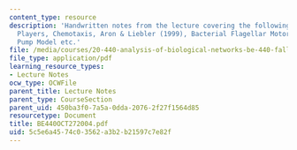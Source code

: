 ```yaml
---
content_type: resource
description: 'Handwritten notes from the lecture covering the following topics: The
  Players, Chemotaxis, Aron & Liebler (1999), Bacterial Flagellar Motor, and Second
  Pump Model etc.'
file: /media/courses/20-440-analysis-of-biological-networks-be-440-fall-2004/5c5e6a4574c03562a3b2b21597c7e82f_BE440OCT272004.pdf
file_type: application/pdf
learning_resource_types:
- Lecture Notes
ocw_type: OCWFile
parent_title: Lecture Notes
parent_type: CourseSection
parent_uid: 450ba3f0-7a5a-0dda-2076-2f27f1564d85
resourcetype: Document
title: BE440OCT272004.pdf
uid: 5c5e6a45-74c0-3562-a3b2-b21597c7e82f
---
```

